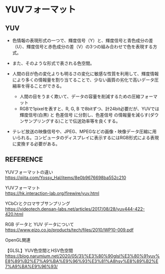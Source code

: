 # YUVフォーマット

## YUV
- 色情報の表現形式の一つで、輝度信号（Y）と、輝度信号と青色成分の差（U）、輝度信号と赤色成分の差（V）の3つの組み合わせで色を表現する方式。
- また、そのような形式で表される色空間。

- 人間の目が色の変化よりも明るさの変化に敏感な性質を利用して、輝度情報により多くの情報量を割り当てることで、少ない画質の劣化で高いデータ圧縮率を得ることができる。
    - 人間の目をうまく欺いて、データの容量を削減するための圧縮フォーマット
    - RGBで1pixelを表すと、R, G, B で8bitずつ、計24bit必要だが、YUVでは 輝度信号(白黒) と 色差信号 に分割し、色差信号 の情報量を減らす(ダウンサンプリングする)ことで伝送効率等を良くする。

- テレビ放送の映像信号や、JPEG、MPEGなどの画像・映像データ圧縮に用いられる。コンピュータのディスプレイに表示するにはRGB形式による表現に変換する必要がある。


## REFERENCE

YUVフォーマットの違い  
https://qiita.com/Yossy_Hal/items/8e0b9676698ba552c210  

YUVフォーマット  
https://hk.interaction-lab.org/firewire/yuv.html  


YCbCrとクロマサブサンプリング  
https://videotech.densan-labs.net/articles/2017/08/28/yuv444-422-420.html  

RGB データと YUV データについて  
https://www.eizo.co.jp/products/tech/files/2010/WP10-009.pdf  


OpenGL関連

【GLSL】YUV色空間とHSV色空間  
https://blog.narumium.net/2020/05/31/%E3%80%90glsl%E3%80%91yuv%E8%89%B2%E7%A9%BA%E9%96%93%E3%81%A8hsv%E8%89%B2%E7%A9%BA%E9%96%93/  

